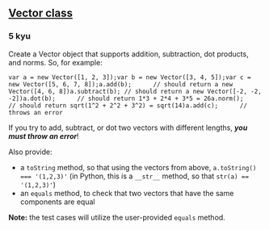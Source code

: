 <h2><a href=https://www.codewars.com/kata/526dad7f8c0eb5c4640000a4/train/javascript target="_blank">Vector class</a></h2><h3>5 kyu</h3><p>Create a Vector object that supports addition, subtraction, dot products, and norms. So, for example:</p><pre style="display: none;"><code class="language-coffeescript"><span class="cm-variable">a</span> <span class="cm-punctuation">=</span> <span class="cm-keyword">new</span> <span class="cm-variable">Vector</span><span class="cm-punctuation">(</span><span class="cm-punctuation">[</span><span class="cm-number">1</span><span class="cm-punctuation">,</span> <span class="cm-number">2</span><span class="cm-punctuation">,</span> <span class="cm-number">3</span><span class="cm-punctuation">]</span><span class="cm-punctuation">)</span><span class="cm-variable">b</span> <span class="cm-punctuation">=</span> <span class="cm-keyword">new</span> <span class="cm-variable">Vector</span><span class="cm-punctuation">(</span><span class="cm-punctuation">[</span><span class="cm-number">3</span><span class="cm-punctuation">,</span> <span class="cm-number">4</span><span class="cm-punctuation">,</span> <span class="cm-number">5</span><span class="cm-punctuation">]</span><span class="cm-punctuation">)</span><span class="cm-variable">c</span> <span class="cm-punctuation">=</span> <span class="cm-keyword">new</span> <span class="cm-variable">Vector</span><span class="cm-punctuation">(</span><span class="cm-punctuation">[</span><span class="cm-number">5</span><span class="cm-punctuation">,</span> <span class="cm-number">6</span><span class="cm-punctuation">,</span> <span class="cm-number">7</span><span class="cm-punctuation">,</span> <span class="cm-number">8</span><span class="cm-punctuation">]</span><span class="cm-punctuation">)</span><span class="cm-variable">a</span><span class="cm-punctuation">.</span><span class="cm-property">add</span><span class="cm-punctuation">(</span><span class="cm-variable">b</span><span class="cm-punctuation">)</span>      <span class="cm-comment"># should return a new Vector([4, 6, 8])</span><span class="cm-variable">a</span><span class="cm-punctuation">.</span><span class="cm-property">subtract</span><span class="cm-punctuation">(</span><span class="cm-variable">b</span><span class="cm-punctuation">)</span> <span class="cm-comment"># should return a new Vector([-2, -2, -2])</span><span class="cm-variable">a</span><span class="cm-punctuation">.</span><span class="cm-property">dot</span><span class="cm-punctuation">(</span><span class="cm-variable">b</span><span class="cm-punctuation">)</span>      <span class="cm-comment"># should return 1*3 + 2*4 + 3*5 = 26</span><span class="cm-variable">a</span><span class="cm-punctuation">.</span><span class="cm-property">norm</span><span class="cm-punctuation">(</span><span class="cm-punctuation">)</span>      <span class="cm-comment"># should return sqrt(1^2 + 2^2 + 3^2) = sqrt(14)</span><span class="cm-variable">a</span><span class="cm-punctuation">.</span><span class="cm-property">add</span><span class="cm-punctuation">(</span><span class="cm-variable">c</span><span class="cm-punctuation">)</span>      <span class="cm-comment"># throws an error</span></code></pre><pre><code class="language-javascript"><span class="cm-keyword">var</span> <span class="cm-def">a</span> <span class="cm-operator">=</span> <span class="cm-keyword">new</span> <span class="cm-variable">Vector</span>([<span class="cm-number">1</span>, <span class="cm-number">2</span>, <span class="cm-number">3</span>]);<span class="cm-keyword">var</span> <span class="cm-def">b</span> <span class="cm-operator">=</span> <span class="cm-keyword">new</span> <span class="cm-variable">Vector</span>([<span class="cm-number">3</span>, <span class="cm-number">4</span>, <span class="cm-number">5</span>]);<span class="cm-keyword">var</span> <span class="cm-def">c</span> <span class="cm-operator">=</span> <span class="cm-keyword">new</span> <span class="cm-variable">Vector</span>([<span class="cm-number">5</span>, <span class="cm-number">6</span>, <span class="cm-number">7</span>, <span class="cm-number">8</span>]);<span class="cm-variable">a</span>.<span class="cm-property">add</span>(<span class="cm-variable">b</span>);      <span class="cm-comment">// should return a new Vector([4, 6, 8])</span><span class="cm-variable">a</span>.<span class="cm-property">subtract</span>(<span class="cm-variable">b</span>); <span class="cm-comment">// should return a new Vector([-2, -2, -2])</span><span class="cm-variable">a</span>.<span class="cm-property">dot</span>(<span class="cm-variable">b</span>);      <span class="cm-comment">// should return 1*3 + 2*4 + 3*5 = 26</span><span class="cm-variable">a</span>.<span class="cm-property">norm</span>();      <span class="cm-comment">// should return sqrt(1^2 + 2^2 + 3^2) = sqrt(14)</span><span class="cm-variable">a</span>.<span class="cm-property">add</span>(<span class="cm-variable">c</span>);      <span class="cm-comment">// throws an error</span></code></pre><pre style="display: none;"><code class="language-python"><span class="cm-variable">a</span> <span class="cm-operator">=</span> <span class="cm-variable">Vector</span>([<span class="cm-number">1</span>, <span class="cm-number">2</span>, <span class="cm-number">3</span>])<span class="cm-variable">b</span> <span class="cm-operator">=</span> <span class="cm-variable">Vector</span>([<span class="cm-number">3</span>, <span class="cm-number">4</span>, <span class="cm-number">5</span>])<span class="cm-variable">c</span> <span class="cm-operator">=</span> <span class="cm-variable">Vector</span>([<span class="cm-number">5</span>, <span class="cm-number">6</span>, <span class="cm-number">7</span>, <span class="cm-number">8</span>])<span class="cm-variable">a</span>.<span class="cm-property">add</span>(<span class="cm-variable">b</span>)      <span class="cm-comment"># should return a new Vector([4, 6, 8])</span><span class="cm-variable">a</span>.<span class="cm-property">subtract</span>(<span class="cm-variable">b</span>) <span class="cm-comment"># should return a new Vector([-2, -2, -2])</span><span class="cm-variable">a</span>.<span class="cm-property">dot</span>(<span class="cm-variable">b</span>)      <span class="cm-comment"># should return 1*3 + 2*4 + 3*5 = 26</span><span class="cm-variable">a</span>.<span class="cm-property">norm</span>()      <span class="cm-comment"># should return sqrt(1^2 + 2^2 + 3^2) = sqrt(14)</span><span class="cm-variable">a</span>.<span class="cm-property">add</span>(<span class="cm-variable">c</span>)      <span class="cm-comment"># raises an exception</span></code></pre><p>If you try to add, subtract, or dot two vectors with different lengths, <em><strong>you must throw an error</strong></em>!</p><p>Also provide:</p><ul><li>a <code>toString</code> method, so that using the vectors from above, <code>a.toString() === '(1,2,3)'</code> (in Python, this is a <code>__str__</code> method, so that <code>str(a) == '(1,2,3)'</code>)</li><li>an <code>equals</code> method, to check that two vectors that have the same components are equal</li></ul><p><strong>Note:</strong> the test cases will utilize the user-provided <code>equals</code> method.</p>